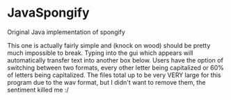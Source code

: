 # JavaSpongify
Original Java implementation of spongify

This one is actually fairly simple and (knock on wood) should be pretty much impossible to break. Typing into the gui which appears will automatically transfer text into another box below. Users have the option of switching between two formats, every other letter being capitalized or 60% of letters being capitalized. The files total up to be very VERY large for this program due to the wav format, but I didn't want to remove them, the sentiment killed me :/
